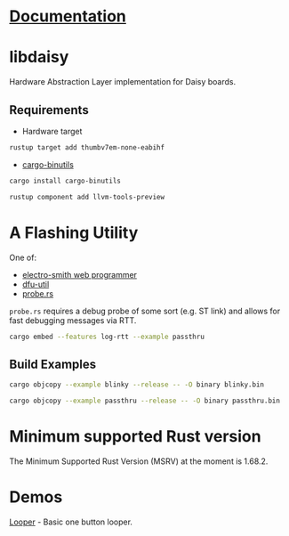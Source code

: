 # [Documentation](https://docs.rs/libdaisy)

# libdaisy

Hardware Abstraction Layer implementation for Daisy boards.

## Requirements

- Hardware target

```bash
rustup target add thumbv7em-none-eabihf
```

- [cargo-binutils][cargo-binutils-url]

```bash
cargo install cargo-binutils

rustup component add llvm-tools-preview
```

# A Flashing Utility

One of:

- [electro-smith web programmer](https://electro-smith.github.io/Programmer/)
- [dfu-util](http://dfu-util.sourceforge.net/)
- [probe.rs](https://probe.rs/)

`probe.rs` requires a debug probe of some sort (e.g. ST link) and allows for fast debugging messages via RTT.

```bash
cargo embed --features log-rtt --example passthru
```

## Build Examples

```bash
cargo objcopy --example blinky --release -- -O binary blinky.bin
```

```bash
cargo objcopy --example passthru --release -- -O binary passthru.bin
```

# Minimum supported Rust version

The Minimum Supported Rust Version (MSRV) at the moment is 1.68.2.

# Demos

[Looper](https://github.com/mtthw-meyer/daisy-looper) - Basic one button looper.

[cargo-binutils-url]: https://github.com/rust-embedded/cargo-binutils
